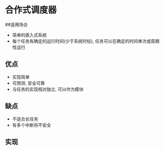 # 合作式调度器

##适用场合
- 简单的嵌入式系统
- 每个任务有确定的运行时间(少于系统时标), 任务可以在确定的时间单次或周期性运行

## 优点
- 实现简单
- 可预测, 安全可靠
- 与任务的实现相对独立, 可以作为模块

## 缺点
- 不适合长任务
- 有多个中断将不安全

## 实现
